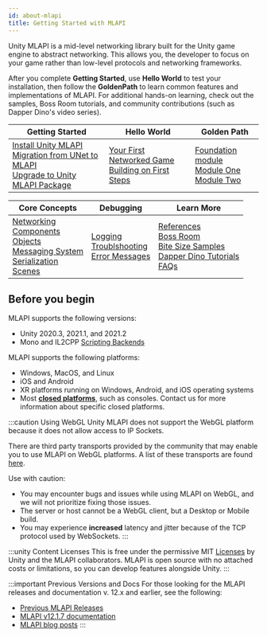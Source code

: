 ```yaml
---
id: about-mlapi
title: Getting Started with MLAPI
---
```


Unity MLAPI is a mid-level networking library built for the Unity game engine to abstract networking. This allows you, the developer to focus on your game rather than low-level protocols and networking frameworks.

After you complete **Getting Started**, use **Hello World** to test your installation, then follow the **GoldenPath** to learn common features and implementations of MLAPI. For additional hands-on learning, check out the samples, Boss Room tutorials, and community contributions (such as Dapper Dino's video series).

<div class="table-columns-plain" >

| Getting Started | Hello World | Golden Path |
| -- | -- | -- |
| [Install Unity MLAPI](../migration/installation.md)<br/>[Migration from UNet to MLAPI](../migration/migratingtomlapi.md)<br/>[Upgrade to Unity MLAPI Package](../migration/migratingfrommlapi.md) | [Your First Networked Game](../tutorials/helloworld/helloworldintro)<br/>[Building on First Steps](../tutorials/helloworld/helloworldtwo) | [Foundation module](../tutorials/goldenpath_series/goldenpath_foundation_module.md) <br/> [Module One](../tutorials/goldenpath_series/gp_module_one.md)<br/>[Module Two](../tutorials/goldenpath_series/gp_module_two.md)<br/>|

</div>

<div class="table-columns-plain" >

| Core Concepts | Debugging | Learn More |
| -- | -- | -- |
| [Networking](../getting-started/connection-approval.md)<br/>[Components](../components/networkmanager.md)<br/>[Objects](../mlapi-basics/object-spawning.md)<br/>[Messaging System](../advanced-topics/messaging-system.md)<br/>[Serialization](../advanced-topics/serialization/serialization-intro.md)<br/>[Scenes](../mlapi-basics/scene-management.md) | [Logging](../mlapi-basics/logging.md)<br/>[Troublshooting](../troubleshooting/troubleshooting.md)<br/>[Error Messages](../troubleshooting/error-messages.md) | [References](../learn/index.md)<br/>[Boss Room](../learn/getting-started-boss-room.md)<br/>[Bite Size Samples](../learn/bitesize-introduction.md)<br/>[Dapper Dino Tutorials](../learn/dapper/dapper-video.md)<br/>[FAQs](../learn/faq.md) |

</div>





## Before you begin

MLAPI supports the following versions:
* Unity 2020.3, 2021.1, and 2021.2
* Mono and IL2CPP [Scripting Backends](https://docs.unity3d.com/Manual/scripting-backends.html)

MLAPI supports the following platforms:
* Windows, MacOS, and Linux
* iOS and Android
* XR platforms running on Windows, Android, and iOS operating systems
* Most [**closed platforms**](https://unity.com/platform-installation), such as consoles. Contact us for more information about specific closed platforms.

:::caution Using WebGL
Unity MLAPI does not support the WebGL platform because it does not allow access to IP Sockets.

There are third party transports provided by the community that may enable you to use MLAPI on WebGL platforms. A list of these transports are found [here](https://github.com/Unity-Technologies/multiplayer-community-contributions#transports).

Use with caution:
* You may encounter bugs and issues while using MLAPI on WebGL, and we will not prioritize fixing those issues.
* The server or host cannot be a WebGL client, but a Desktop or Mobile build.
* You may experience **increased** latency and jitter because of the TCP protocol used by WebSockets.
:::

:::unity Content Licenses
This is free under the permissive MIT [Licenses](/reference/license) by Unity and the MLAPI collaborators. MLAPI is open source with no attached costs or limitations, so you can develop features alongside Unity.
:::

:::important Previous Versions and Docs
For those looking for the MLAPI releases and documentation v. 12.x and earlier, see the following:

* [Previous MLAPI Releases](https://github.com/Unity-Technologies/com.unity.multiplayer.mlapi/releases)
* [MLAPI v12.1.7 documentation](https://github.com/Unity-Technologies/com.unity.multiplayer.mlapi/blob/v12.1.7/docs/_docs/)
* [MLAPI blog posts](https://github.com/Unity-Technologies/com.unity.multiplayer.mlapi/tree/v12.1.7/docs/_posts)
:::

